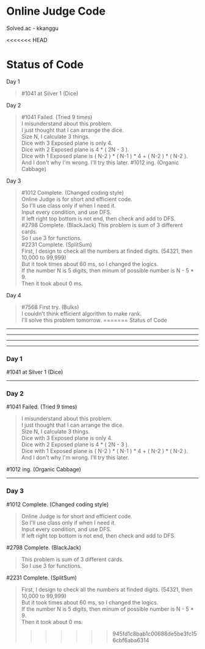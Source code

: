 Online Judge Code
=================

Solved.ac - kkanggu



<<<<<<< HEAD
# Status of Code

Day 1
>#1041 at Silver 1 (Dice)

Day 2
>#1041 Failed. (Tried 9 times)   
>	I misunderstand about this problem.   
>	I just thought that I can arrange the dice.   
>	Size N, I calculate 3 things.   
>	Dice with 3 Exposed plane is only 4.   
>	Dice with 2 Exposed plane is 4 * ( 2N - 3 ).   
>	Dice with 1 Exposed plane is ( N-2 ) * ( N-1 ) * 4 + ( N-2 ) * ( N-2 ).   
>	And I don't why I'm wrong. I'll try this later.
>#1012 ing. (Organic Cabbage)

Day 3
>#1012 Complete. (Changed coding style)   
>	Online Judge is for short and efficient code.   
>	So I'll use class only if when I need it.   
>	Input every condition, and use DFS.   
>	If left right top bottom is not end, then check and add to DFS.   
>#2798 Complete. (BlackJack)
>	This problem is sum of 3 different cards.   
>	So I use 3 for functions.   
>#2231 Complete. (SplitSum)   
>	First, I design to check all the numbers at finded digits. (54321, then 10,000 to 99,999)   
>	But it took times about 60 ms, so I changed the logics.   
>	If the number N is 5 digits, then minum of possible number is N - 5 * 9.   
>	Then it took about 0 ms.

Day 4
>#7568 First try. (Bulks)   
>	I couldn't think efficient algorithm to make rank.   
>	I'll solve this problem tomorrow.
=======
Status of Code
--------------
***
***
***

### Day 1
#1041 at Silver 1 (Dice)
***
### Day 2
#1041 Failed. (Tried 9 times)   
>I misunderstand about this problem.   
>I just thought that I can arrange the dice.   
>Size N, I calculate 3 things.   
>Dice with 3 Exposed plane is only 4.   
>Dice with 2 Exposed plane is 4 * ( 2N - 3 ).   
>Dice with 1 Exposed plane is ( N-2 ) * ( N-1 ) * 4 + ( N-2 ) * ( N-2 ).   
>And I don't why I'm wrong. I'll try this later.   

#1012 ing. (Organic Cabbage)      
***
### Day 3
#1012 Complete. (Changed coding style)   
>Online Judge is for short and efficient code.   
>So I'll use class only if when I need it.   
>Input every condition, and use DFS.   
>If left right top bottom is not end, then check and add to DFS.   

#2798 Complete. (BlackJack)
>This problem is sum of 3 different cards.   
>So I use 3 for functions.   

#2231 Complete. (SplitSum)   
>First, I design to check all the numbers at finded digits. (54321, then 10,000 to 99,999)   
>But it took times about 60 ms, so I changed the logics.   
>If the number N is 5 digits, then minum of possible number is N - 5 * 9.   
>Then it took about 0 ms.
>>>>>>> 945fd1c8bab1c00688de5be3fc156cbf6aba6314
